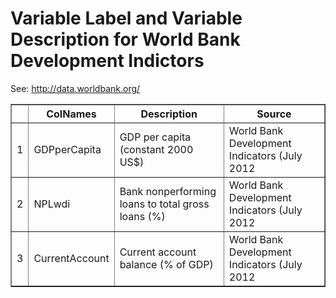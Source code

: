 # Variable Label and Variable Description for World Bank Development Indictors
 See: http://data.worldbank.org/ <!-- html table generated in R 2.15.2 by xtable 1.7-0 package -->
<!-- Fri Nov  9 11:03:44 2012 -->
<TABLE border=1>
<TR> <TH>  </TH> <TH> ColNames </TH> <TH> Description </TH> <TH> Source </TH>  </TR>
  <TR> <TD align="right"> 1 </TD> <TD> GDPperCapita </TD> <TD> GDP per capita (constant 2000 US$) </TD> <TD> World Bank Development Indicators (July 2012 </TD> </TR>
  <TR> <TD align="right"> 2 </TD> <TD> NPLwdi </TD> <TD> Bank nonperforming loans to total gross loans (%) </TD> <TD> World Bank Development Indicators (July 2012 </TD> </TR>
  <TR> <TD align="right"> 3 </TD> <TD> CurrentAccount </TD> <TD> Current account balance (% of GDP) </TD> <TD> World Bank Development Indicators (July 2012 </TD> </TR>
   </TABLE>
